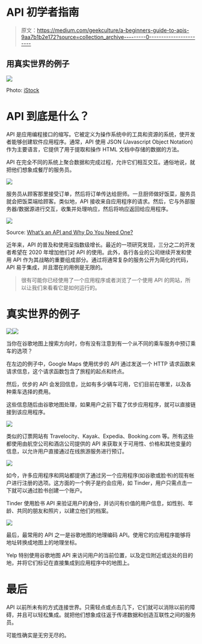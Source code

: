 # API 初学者指南

> 原文：<https://medium.com/geekculture/a-beginners-guide-to-apis-9aa7b1b2e172?source=collection_archive---------0----------------------->

## 用真实世界的例子

![](img/aca29909cdc9c2f9c232b0e43b30b023.png)

Photo: [iStock](https://www.istockphoto.com/vector/website-app-design-development-technology-software-code-programming-ui-ux-concept-gm1248949754-363886748)

# API 到底是什么？

API 是应用编程接口的缩写。它被定义为操作系统中的工具和资源的系统，使开发者能够创建软件应用程序。通常，API 使用 JSON (Javascript Object Notation)作为主要语言，它提供了用于提取和操作 HTML 文档中存储的数据的方法。

API 在完全不同的系统上聚合数据和完成过程，允许它们相互交互。通俗地说，就把他们想象成餐厅的服务员。

![](img/95764689595cd310665da7991910cf7a.png)

服务员从顾客那里接受订单，然后将订单传达给厨师。一旦厨师做好饭菜，服务员就会把饭菜端给顾客。类似地，API 接收来自应用程序的请求。然后，它与外部服务器/数据源进行交互，收集并处理响应，然后将响应返回给应用程序。

![](img/ef60f91b026e3334bbb8b63878f6a91e.png)

Source: [What’s an API and Why Do You Need One?](https://www.govtech.com/archive/Whats-an-API-and-Why-Do-You-Need-One.html)

近年来，API 的普及和使用呈指数级增长。最近的一项研究发现，三分之二的开发者希望在 2020 年增加他们对 API 的使用。此外，各行各业的公司继续开发和使用 API 作为其战略的重要组成部分。通过将通常复杂的服务公开为简化的代码，API 易于集成，并且潜在的用例是无限的。

> 很有可能你已经使用了一个应用程序或者浏览了一个使用 API 的网站，所以让我们来看看它是如何运行的。

# 真实世界的例子

![](img/5185849f395262ab911a1c29108ec47c.png)![](img/3be058653483325626509a24e027a907.png)

当你在谷歌地图上搜索方向时，你有没有注意到有一个从不同的乘车服务中预订乘车的选项？

在左边的例子中，Google Maps 使用优步的 API 通过发送一个 HTTP 请求函数来请求信息，这个请求函数包含了旅程的起点和终点。

然后，优步的 API 会发回信息，比如有多少辆车可用，它们目前在哪里，以及各种乘车选择的费用。

这些信息随后由谷歌地图处理，如果用户之前下载了优步应用程序，就可以直接链接到该应用程序。

![](img/4b99b3128618122f9b3c8680977f4b0f.png)

类似的订票网站有 Travelocity、Kayak、Expedia、Booking.com 等。所有这些都使用由航空公司和酒店公司提供的 API 来获取关于可用性、价格和其他变量的信息，以允许用户直接通过在线旅游服务进行预订。

![](img/254f7e3a1aa8a59ba04f410fa976f3e9.png)

如今，许多应用程序和网站都提供了通过另一个应用程序(如谷歌或脸书)的现有帐户进行注册的选项。这方面的一个例子是约会应用，如 Tinder，用户只需点击一下就可以通过脸书创建一个账户。

Tinder 使用脸书 API 来验证用户的身份，并访问有价值的用户信息，如性别、年龄、共同的朋友和照片，以建立他们的档案。

![](img/403392172711dd5ff1f187a28908cfa2.png)

最后，最常用的 API 之一是谷歌地图的地理编码 API。使用它的应用程序能够将地址转换成地图上的地理坐标。

Yelp 特别使用谷歌地图 API 来访问用户的当前位置，以及定位附近或远处的目的地，并将它们标记在直接集成到应用程序中的地图上。

# 最后

API 以前所未有的方式连接世界。只需轻点或点击几下，它们就可以消除以前的障碍，并且可以轻松集成。就把他们想象成往返于传递数据和创造互联性之间的服务员。

可能性确实是无穷无尽的。